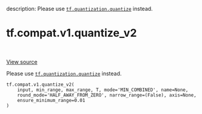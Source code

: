 description: Please use <a href="../../../tf/quantization/quantize.md"><code>tf.quantization.quantize</code></a> instead.

<div itemscope itemtype="http://developers.google.com/ReferenceObject">
<meta itemprop="name" content="tf.compat.v1.quantize_v2" />
<meta itemprop="path" content="Stable" />
</div>

# tf.compat.v1.quantize_v2

<!-- Insert buttons and diff -->

<table class="tfo-notebook-buttons tfo-api nocontent" align="left">

</table>

<a target="_blank" href="/code/stable/tensorflow/python/ops/array_ops.py">View source</a>



Please use <a href="../../../tf/quantization/quantize.md"><code>tf.quantization.quantize</code></a> instead.

<pre class="devsite-click-to-copy prettyprint lang-py tfo-signature-link">
<code>tf.compat.v1.quantize_v2(
    input, min_range, max_range, T, mode=&#x27;MIN_COMBINED&#x27;, name=None,
    round_mode=&#x27;HALF_AWAY_FROM_ZERO&#x27;, narrow_range=(False), axis=None,
    ensure_minimum_range=0.01
)
</code></pre>



<!-- Placeholder for "Used in" -->
